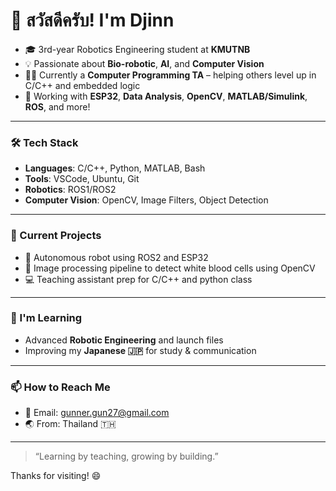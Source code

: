 # 👋 สวัสดีครับ! I'm Djinn

- 🎓 3rd-year Robotics Engineering student at **KMUTNB**  
- 💡 Passionate about **Bio-robotic**, **AI**, and **Computer Vision**  
- 👨‍🏫 Currently a **Computer Programming TA** – helping others level up in C/C++ and embedded logic 
- 🔧 Working with **ESP32**, **Data Analysis**, **OpenCV**, **MATLAB/Simulink**, **ROS**, and more!

---

### 🛠️ Tech Stack
- **Languages**: C/C++, Python, MATLAB, Bash  
- **Tools**: VSCode, Ubuntu, Git  
- **Robotics**: ROS1/ROS2
- **Computer Vision**: OpenCV, Image Filters, Object Detection  

---

### 📌 Current Projects
- 🤖 Autonomous robot using ROS2 and ESP32  
- 🧠 Image processing pipeline to detect white blood cells using OpenCV  
- 💻 Teaching assistant prep for C/C++ and python class  

---

### 🌱 I'm Learning
- Advanced **Robotic Engineering** and launch files   
- Improving my **Japanese 🇯🇵** for study & communication  

---

### 📫 How to Reach Me
- 📧 Email: gunner.gun27@gmail.com
- 🌏 From: Thailand 🇹🇭  

---

> “Learning by teaching, growing by building.”

Thanks for visiting! 😄
